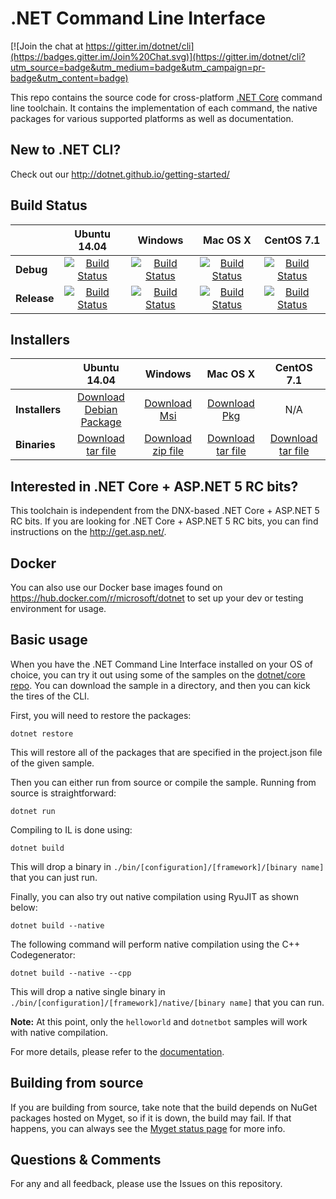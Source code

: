 # .NET Command Line Interface

[![Join the chat at https://gitter.im/dotnet/cli](https://badges.gitter.im/Join%20Chat.svg)](https://gitter.im/dotnet/cli?utm_source=badge&utm_medium=badge&utm_campaign=pr-badge&utm_content=badge)

This repo contains the source code for cross-platform [.NET Core](http://github.com/dotnet/core) command line toolchain. It contains the implementation of each command, the native packages for various supported platforms as well as documentation. 

New to .NET CLI?
------------
Check out our http://dotnet.github.io/getting-started/

Build Status
------------

|         |Ubuntu 14.04 |Windows |Mac OS X |CentOS 7.1 |
|---------|:------:|:------:|:------:|:------:|
|**Debug**|[![Build Status](http://dotnet-ci.cloudapp.net/buildStatus/icon?job=dotnet_cli/debug_ubuntu)](http://dotnet-ci.cloudapp.net/job/dotnet_cli/job/debug_ubuntu/)|[![Build Status](http://dotnet-ci.cloudapp.net/buildStatus/icon?job=dotnet_cli/debug_windows_nt)](http://dotnet-ci.cloudapp.net/job/dotnet_cli/job/debug_windows_nt/)|[![Build Status](http://dotnet-ci.cloudapp.net/buildStatus/icon?job=dotnet_cli/debug_osx)](http://dotnet-ci.cloudapp.net/job/dotnet_cli/job/debug_osx/) |[![Build Status](http://dotnet-ci.cloudapp.net/buildStatus/icon?job=dotnet_cli/debug_centos7.1)](http://dotnet-ci.cloudapp.net/job/dotnet_cli/job/debug_centos7.1/) |
|**Release**|[![Build Status](http://dotnet-ci.cloudapp.net/buildStatus/icon?job=dotnet_cli/release_ubuntu)](http://dotnet-ci.cloudapp.net/job/dotnet_cli/job/release_ubuntu/)|[![Build Status](http://dotnet-ci.cloudapp.net/buildStatus/icon?job=dotnet_cli/release_windows_nt)](http://dotnet-ci.cloudapp.net/job/dotnet_cli/job/release_windows_nt/)|[![Build Status](http://dotnet-ci.cloudapp.net/buildStatus/icon?job=dotnet_cli/release_osx)](http://dotnet-ci.cloudapp.net/job/dotnet_cli/job/release_osx/) |[![Build Status](http://dotnet-ci.cloudapp.net/buildStatus/icon?job=dotnet_cli/release_centos7.1)](http://dotnet-ci.cloudapp.net/job/dotnet_cli/job/release_centos7.1/) |

Installers
----------

|         |Ubuntu 14.04 |Windows |Mac OS X |CentOS 7.1 |
|---------|:------:|:------:|:------:|:------:|
|**Installers**|[Download Debian Package](https://dotnetcli.blob.core.windows.net/dotnet/dev/Installers/Latest/dotnet-linux-x64.latest.deb)|[Download Msi](https://dotnetcli.blob.core.windows.net/dotnet/dev/Installers/Latest/dotnet-win-x64.latest.msi)|[Download Pkg](https://dotnetcli.blob.core.windows.net/dotnet/dev/Installers/Latest/dotnet-osx-x64.latest.pkg) |N/A |
|**Binaries**|[Download tar file](https://dotnetcli.blob.core.windows.net/dotnet/dev/Binaries/Latest/dotnet-ubuntu-x64.latest.tar.gz)|[Download zip file](https://dotnetcli.blob.core.windows.net/dotnet/dev/Binaries/Latest/dotnet-win-x64.latest.zip)|[Download tar file](https://dotnetcli.blob.core.windows.net/dotnet/dev/Binaries/Latest/dotnet-osx-x64.latest.tar.gz) |[Download tar file](https://dotnetcli.blob.core.windows.net/dotnet/dev/Binaries/Latest/dotnet-centos-x64.latest.tar.gz) |

Interested in .NET Core + ASP.NET 5 RC bits?
----------------------------------------

This toolchain is independent from the DNX-based .NET Core + ASP.NET 5 RC bits. If you are looking for .NET Core + ASP.NET 5 RC bits, you can find instructions on the http://get.asp.net/.  

Docker
------

You can also use our Docker base images found on https://hub.docker.com/r/microsoft/dotnet to set up your dev or testing environment for usage.  

Basic usage
-----------

When you have the .NET Command Line Interface installed on your OS of choice, you can try it out using some of the samples on the [dotnet/core repo](https://github.com/dotnet/core/tree/master/samples). You can download the sample in a directory, and then you can kick the tires of the CLI.


First, you will need to restore the packages:
	
	dotnet restore
	
This will restore all of the packages that are specified in the project.json file of the given sample.

Then you can either run from source or compile the sample. Running from source is straightforward:
	
	dotnet run
	
Compiling to IL is done using:
	
	dotnet build
This will drop a binary in `./bin/[configuration]/[framework]/[binary name]` that you can just run.

Finally, you can also try out native compilation using RyuJIT as shown below:  

	dotnet build --native

The following command will perform native compilation using the C++ Codegenerator:

    dotnet build --native --cpp

This will drop a native single binary in `./bin/[configuration]/[framework]/native/[binary name]` that you can run.

**Note:** At this point, only the `helloworld` and `dotnetbot` samples will work with native compilation.

For more details, please refer to the [documentation](https://github.com/dotnet/corert/tree/master/Documentation).

Building from source
--------------------

If you are building from source, take note that the build depends on NuGet packages hosted on Myget, so if it is down, the build may fail. If that happens, you can always see the [Myget status page](http://status.myget.org/) for more info.  


Questions & Comments
--------------------

For any and all feedback, please use the Issues on this repository. 

